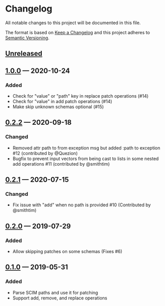 # Changelog

All notable changes to this project will be documented in this file.

The format is based on [Keep a Changelog](http://keepachangelog.com)
and this project adheres to [Semantic Versioning](http://semver.org/spec/v2.0.0.html).

## [Unreleased]

## [1.0.0] — 2020-10-24
### Added
- Check for "value" or "path" key in replace patch operations (#14)
- Check for "value" in add patch operations (#14)
- Make skip unknown schemas optional (#15)

## [0.2.2] — 2020-09-18

### Changed
- Removed attr path to from exception msg but added :path to exception #12 (contributed by @Quezion)
- Bugfix to prevent input vectors from being cast to lists in some nested add operations #11 (contributed by @smithtim)

## [0.2.1] — 2020-07-15
### Changed
- Fix issue with "add" when no path is provided #10 (Contributed by @smithtim)

## [0.2.0] — 2019-07-29
### Added
- Allow skipping patches on some schemas (Fixes #6)

## [0.1.0] — 2019-05-31
### Added
- Parse SCIM paths and use it for patching
- Support add, remove, and replace operations

[0.1.0]: https://github.com/rkaippully/scim-patch/compare/0.0.0...0.1.0
[0.2.0]: https://github.com/rkaippully/scim-patch/compare/0.1.0...0.2.0
[0.2.1]: https://github.com/rkaippully/scim-patch/compare/0.2.0...0.2.1
[0.2.2]: https://github.com/rkaippully/scim-patch/compare/0.2.1...0.2.2
[1.0.0]: https://github.com/rkaippully/scim-patch/compare/0.2.2...1.0.0
[Unreleased]: https://github.com/rkaippully/scim-patch/compare/1.0.0...HEAD
